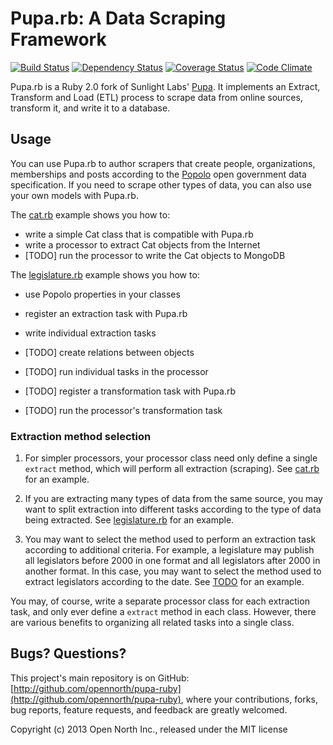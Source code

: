 # Pupa.rb: A Data Scraping Framework

[![Build Status](https://secure.travis-ci.org/opennorth/pupa-ruby.png)](http://travis-ci.org/opennorth/pupa-ruby)
[![Dependency Status](https://gemnasium.com/opennorth/pupa-ruby.png)](https://gemnasium.com/opennorth/pupa-ruby)
[![Coverage Status](https://coveralls.io/repos/opennorth/pupa-ruby/badge.png?branch=master)](https://coveralls.io/r/opennorth/pupa-ruby)
[![Code Climate](https://codeclimate.com/github/opennorth/pupa-ruby.png)](https://codeclimate.com/github/opennorth/pupa-ruby)

Pupa.rb is a Ruby 2.0 fork of Sunlight Labs' [Pupa](https://github.com/opencivicdata/pupa). It implements an Extract, Transform and Load (ETL) process to scrape data from online sources, transform it, and write it to a database.

## Usage

You can use Pupa.rb to author scrapers that create people, organizations, memberships and posts according to the [Popolo](http://popoloproject.com/) open government data specification. If you need to scrape other types of data, you can also use your own models with Pupa.rb.

The [cat.rb](http://opennorth.github.io/pupa-ruby/docs/cat.html) example shows you how to:

* write a simple Cat class that is compatible with Pupa.rb
* write a processor to extract Cat objects from the Internet
* [TODO] run the processor to write the Cat objects to MongoDB

The [legislature.rb](http://opennorth.github.io/pupa-ruby/docs/legislature.html) example shows you how to:

* use Popolo properties in your classes
* register an extraction task with Pupa.rb
* write individual extraction tasks
* [TODO] create relations between objects
* [TODO] run individual tasks in the processor

* [TODO] register a transformation task with Pupa.rb
* [TODO] run the processor's transformation task

### Extraction method selection

1.  For simpler processors, your processor class need only define a single `extract` method, which will perform all extraction (scraping). See [cat.rb](http://opennorth.github.io/pupa-ruby/docs/cat.html) for an example.

1.  If you are extracting many types of data from the same source, you may want to split extraction into different tasks according to the type of data being extracted. See [legislature.rb](http://opennorth.github.io/pupa-ruby/docs/legislature.html) for an example.

1.  You may want to select the method used to perform an extraction task according to additional criteria. For example, a legislature may publish all legislators before 2000 in one format and all legislators after 2000 in another format. In this case, you may want to select the method used to extract legislators according to the date. See [TODO](http://opennorth.github.io/pupa-ruby/docs/TODO.html) for an example.

You may, of course, write a separate processor class for each extraction task, and only ever define a `extract` method in each class. However, there are various benefits to organizing all related tasks into a single class.

## Bugs? Questions?

This project's main repository is on GitHub: [http://github.com/opennorth/pupa-ruby](http://github.com/opennorth/pupa-ruby), where your contributions, forks, bug reports, feature requests, and feedback are greatly welcomed.

Copyright (c) 2013 Open North Inc., released under the MIT license
